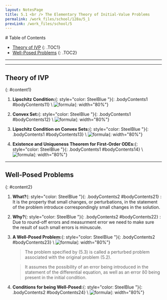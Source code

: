 ```yaml
---
layout: NotesPage
title: 5.1 <br /> The Elementary Theory of Initial-Value Problems
permalink: /work_files/school/128a/5_1
prevLink: /work_files/school/5
---
```


<div markdown="1" class = "TOC">
# Table of Contents

  * [Theory of IVP](#content1)
  {: .TOC1}
  * [Well-Posed Problems](#content2)
  {: .TOC2}
</div>

***
***

## Theory of IVP
{: #content1}

1. **Lipschitz Condition:**{: style="color: SteelBlue  "}{: .bodyContents1 #bodyContents11} \\
    ![formula](/main_files/128a/5/5.1/1.png){: width="80%"}

2. **Convex Set:**{: style="color: SteelBlue  "}{: .bodyContents1 #bodyContents12} \\
    ![formula](/main_files/128a/5/5.1/2.png){: width="80%"}

3. **Lipschitz Condition on Convex Sets:**{: style="color: SteelBlue  "}{: .bodyContents1 #bodyContents13} \\
    ![formula](/main_files/128a/5/5.1/3.png){: width="80%"}

4. **Existence and Uniqueness Theorem for First-Order ODEs:**{: style="color: SteelBlue  "}{: .bodyContents1 #bodyContents14} \\
    ![formula](/main_files/128a/5/5.1/4.png){: width="80%"}

***

## Well-Posed Problems
{: #content2}

1. **What?**{: style="color: SteelBlue  "}{: .bodyContents2 #bodyContents21}
    :   It is the property that small changes, or perturbations, in the statement of the problem introduce correspondingly small changes in the solution.

2. **Why?**{: style="color: SteelBlue  "}{: .bodyContents2 #bodyContents22}
    :   Due to round-off errors and measurment error we need to make sure the result of such small errors is minuscule.

3. **A Well-Posed Problem:**{: style="color: SteelBlue  "}{: .bodyContents2 #bodyContents23} \\
    ![formula](/main_files/128a/5/5.1/5.png){: width="80%"}
    > The problem specified by (5.3) is called a perturbed problem associated with the
    original problem (5.2).  

    > It assumes the possibility of an error being introduced in the statement of the differential equation, as well as an error δ0 being present in the initial condition.

4. **Conditions for being Well-Posed:**{: style="color: SteelBlue  "}{: .bodyContents2 #bodyContents24} \\
    ![formula](/main_files/128a/5/5.1/6.png){: width="80%"}
